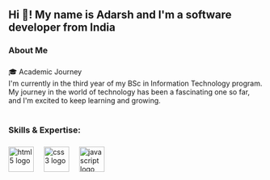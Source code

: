 <h2 align="left">Hi 👋! My name is Adarsh and I'm a software developer from India</h2>

###

<h3 align="left">About Me</h3>

###


<p align="left">🎓 Academic Journey<br>I'm currently in the third year of my BSc in Information Technology program. My journey in the world of technology has been a fascinating one so far, and I'm excited to keep learning and growing.<br><br></p>

###

<h3 align="left">Skills & Expertise:</h3>

###

<div align="left">
  <img src="https://cdn.jsdelivr.net/gh/devicons/devicon/icons/html5/html5-original.svg" height="50" alt="html5 logo"  />
  <img width="12" />
  <img src="https://cdn.jsdelivr.net/gh/devicons/devicon/icons/css3/css3-original.svg" height="50" alt="css3 logo"  />
  <img width="12" />
 <img src="https://cdn.jsdelivr.net/gh/devicons/devicon/icons/javascript/javascript-original.svg" height="50" alt="javascript logo"  />
      <img width="12" />
  

   

</div>

###



<br clear="both">



###




###

